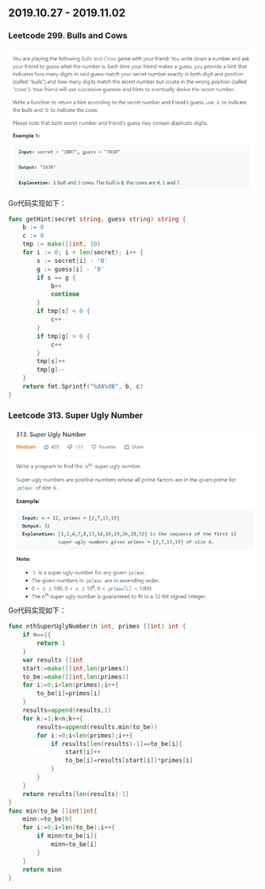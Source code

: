 ## 2019.10.27 - 2019.11.02
### Leetcode 299. Bulls and Cows
![LeetCode299题目](./images/LeetCode299.jpg)

Go代码实现如下：
```go
func getHint(secret string, guess string) string {
    b := 0
    c := 0
	tmp := make([]int, 10)
    for i := 0; i < len(secret); i++ {
        s := secret[i] - '0'
        g := guess[i] - '0'
        if s == g {
            b++
            continue
        }
        if tmp[s] < 0 {
            c++
        }
        if tmp[g] > 0 {
            c++
        }
        tmp[s]++
        tmp[g]--
    }
    return fmt.Sprintf("%dA%dB", b, c)
}
```

### Leetcode 313. Super Ugly Number
![LeetCode313题目](./images/LeetCode313.jpg)
Go代码实现如下：
```go
func nthSuperUglyNumber(n int, primes []int) int {
    if n==1{
        return 1
    }
    var results []int
    start:=make([]int,len(primes))
    to_be:=make([]int,len(primes))
    for i:=0;i<len(primes);i++{
        to_be[i]=primes[i]
    }
    results=append(results,1) 
    for k:=1;k<n;k++{
        results=append(results,min(to_be))
        for i:=0;i<len(primes);i++{
            if results[len(results)-1]==to_be[i]{
                start[i]++
                to_be[i]=results[start[i]]*primes[i]
            }
        }
    }
    return results[len(results)-1]
}
func min(to_be []int)int{
    minn:=to_be[0]
    for i:=0;i<len(to_be);i++{
        if minn>to_be[i]{
            minn=to_be[i]
        }
    }
    return minn
}
```